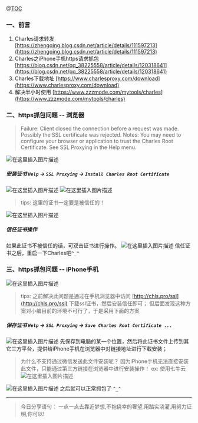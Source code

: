 ﻿@[TOC](文章目录)

### 一、前言

1. Charles请求转发  [https://zhengqing.blog.csdn.net/article/details/111597213](https://zhengqing.blog.csdn.net/article/details/111597213)
2. Charles之iPhone手机https请求抓包 [https://blog.csdn.net/qq_38225558/article/details/120318641](https://blog.csdn.net/qq_38225558/article/details/120318641)
3. Charles下载地址 [https://www.charlesproxy.com/download](https://www.charlesproxy.com/download)
4. 解决半小时使用 [https://www.zzzmode.com/mytools/charles](https://www.zzzmode.com/mytools/charles)

### 二、https抓包问题 -- 浏览器


> Failure: Client closed the connection before a request was made. Possibly the SSL certificate was rejected.
> Notes: You may need to configure your browser or application to trust the Charles Root Certificate. See SSL Proxying in the Help menu.

![在这里插入图片描述](https://img-blog.csdnimg.cn/32c0db1114a84a0fa0a7ff1aff3b8741.png?x-oss-process=image/watermark,type_d3F5LXplbmhlaQ,shadow_50,text_Q1NETiBA6YOR5riF,size_20,color_FFFFFF,t_70,g_se,x_16)

##### 安装证书 `Help` -> `SSL Proxying` -> `Install Charles Root Certificate`

![在这里插入图片描述](https://img-blog.csdnimg.cn/249580577a35494c93fb2c4dc0fe3795.png?x-oss-process=image/watermark,type_d3F5LXplbmhlaQ,shadow_50,text_Q1NETiBA6YOR5riF,size_20,color_FFFFFF,t_70,g_se,x_16)
![在这里插入图片描述](https://img-blog.csdnimg.cn/89b4379b07f141079a7262c4d541864b.png?x-oss-process=image/watermark,type_d3F5LXplbmhlaQ,shadow_50,text_Q1NETiBA6YOR5riF,size_20,color_FFFFFF,t_70,g_se,x_16)

> tips: 这里的证书一定要是被信任的！

![在这里插入图片描述](https://img-blog.csdnimg.cn/8fc24e8d2c3e4e09bf70558665bcf547.png?x-oss-process=image/watermark,type_d3F5LXplbmhlaQ,shadow_50,text_Q1NETiBA6YOR5riF,size_20,color_FFFFFF,t_70,g_se,x_16)

##### 信任证书操作

如果此证书不被信任的话，可双击证书进行操作。
![在这里插入图片描述](https://img-blog.csdnimg.cn/3822f7e01f6a40138c39b5a61bd9fa94.png?x-oss-process=image/watermark,type_d3F5LXplbmhlaQ,shadow_50,text_Q1NETiBA6YOR5riF,size_20,color_FFFFFF,t_70,g_se,x_16)
信任证书之后，重启一下Charles吧`^_^`


### 三、https抓包问题 -- iPhone手机

![在这里插入图片描述](https://img-blog.csdnimg.cn/bb3b6cb8384b493b9b34a4524bd25285.png?x-oss-process=image/watermark,type_d3F5LXplbmhlaQ,shadow_50,text_Q1NETiBA6YOR5riF,size_20,color_FFFFFF,t_70,g_se,x_16)


> tips: 之前解决此问题是通过在手机浏览器中访问 [http://chls.pro/ssl](http://chls.pro/ssl) 下载ssl证书，然后安装信任即可；
> 但后面发现这种方案对小编目前的环境不可行了，于是采用下面的方案


##### 保存证书 `Help` -> `SSL Proxying` -> `Save Charles Root Certificate ...`

![在这里插入图片描述](https://img-blog.csdnimg.cn/e70ef206f8b94ed28d1f3e82144fc7fe.png?x-oss-process=image/watermark,type_d3F5LXplbmhlaQ,shadow_50,text_Q1NETiBA6YOR5riF,size_20,color_FFFFFF,t_70,g_se,x_16)
先保存到电脑的某一个位置，然后将此证书文件上传到其它三方平台，提供给iPhone手机在浏览器中对链接地址进行下载安装；

> 为什么不支持通过微信发送此文件安装呢？ 
> 因为iPhone手机无法直接安装此文件，只能通过第三方链接在浏览器中进行安装操作！
> ex: 使用七牛云
> ![在这里插入图片描述](https://img-blog.csdnimg.cn/a402d97517a643aeb3db43ea3c0720d5.png?x-oss-process=image/watermark,type_d3F5LXplbmhlaQ,shadow_50,text_Q1NETiBA6YOR5riF,size_20,color_FFFFFF,t_70,g_se,x_16)

![在这里插入图片描述](https://img-blog.csdnimg.cn/7f9d666612fb47fe88a12edf0f63cc01.png?x-oss-process=image/watermark,type_d3F5LXplbmhlaQ,shadow_50,text_Q1NETiBA6YOR5riF,size_20,color_FFFFFF,t_70,g_se,x_16)
之后就可以正常抓包了 `^_^`



---

> 今日分享语句：
> 一点一点去靠近梦想,不抱侥幸的奢望,用踏实浇灌,用努力证明,你可以!
